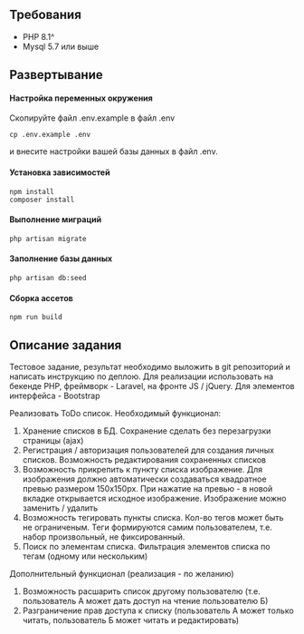 ## Требования

* PHP 8.1^
* Mysql 5.7 или выше

## Развертывание

#### Настройка переменных окружения

Скопируйте файл .env.example в файл .env
```
cp .env.example .env
```
и внесите настройки вашей базы данных в файл .env.

#### Установка зависимостей

```
npm install
composer install
```

#### Выполнение миграций

```
php artisan migrate
```

#### Заполнение базы данных

```
php artisan db:seed
```

#### Сборка ассетов

```
npm run build
```

## Описание задания

Тестовое задание, результат необходимо выложить в git репозиторий и написать инструкцию по деплою.
Для реализации использовать на бекенде PHP, фреймворк - Laravel, на фронте JS / jQuery. Для элементов интерфейса - Bootstrap

Реализовать ToDo список.
Необходимый функционал:
1) Хранение списков в БД. Сохранение сделать без перезагрузки страницы (ajax)
2) Регистрация / авторизация пользователей для создания личных списков. Возможность редактирования сохраненных списков
3) Возможность прикрепить к пункту списка изображение. Для изображения должно автоматически создаваться квадратное превью размером 150x150px. При нажатие на превью - в новой вкладке открывается исходное изображение. Изображение можно заменить / удалить
4) Возможность тегировать пункты списка. Кол-во тегов может быть не ограниченым. Теги формируются самим пользователем, т.е. набор произвольный, не фиксированный.
5) Поиск по элементам списка. Фильтрация элементов списка по тегам (одному или нескольким)

Дополнительный функционал (реализация - по желанию)
1) Возможность расшарить список другому пользователю (т.е. пользователь А может дать доступ на чтение пользователю Б)
2) Разграничение прав доступа к списку (пользователь А может только читать, пользователь Б может читать и редактировать)
